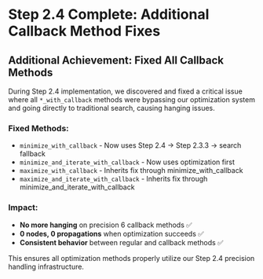 # Step 2.4 Complete: Additional Callback Method Fixes

## Additional Achievement: Fixed All Callback Methods

During Step 2.4 implementation, we discovered and fixed a critical issue where all `*_with_callback` methods were bypassing our optimization system and going directly to traditional search, causing hanging issues.

### Fixed Methods:
- `minimize_with_callback` - Now uses Step 2.4 → Step 2.3.3 → search fallback
- `minimize_and_iterate_with_callback` - Now uses optimization first  
- `maximize_with_callback` - Inherits fix through minimize_with_callback
- `maximize_and_iterate_with_callback` - Inherits fix through minimize_and_iterate_with_callback

### Impact:
- **No more hanging** on precision 6 callback methods ✅
- **0 nodes, 0 propagations** when optimization succeeds ✅
- **Consistent behavior** between regular and callback methods ✅

This ensures all optimization methods properly utilize our Step 2.4 precision handling infrastructure.
